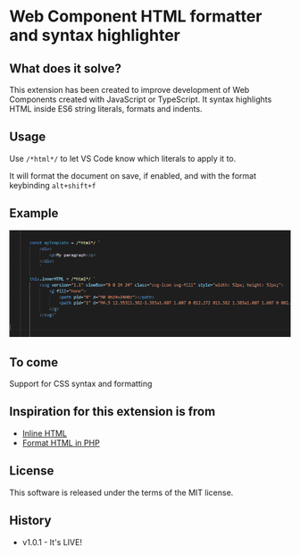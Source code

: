 # Web Component HTML formatter and syntax highlighter

## What does it solve?

This extension has been created to improve development of Web Components created with JavaScript or TypeScript. It syntax highlights HTML inside ES6 string literals, formats and indents.

## Usage

Use `/*html*/` to let VS Code know which literals to apply it to.

It will format the document on save, if enabled, and with the format keybinding `alt+shift+f`

## Example

![](https://github.com/thomas-ziirsen/web-component-vs-code-extension/raw/main/src/images/usage.png)

## To come
Support for CSS syntax and formatting

## Inspiration for this extension is from

* [Inline HTML](https://marketplace.visualstudio.com/items?itemName=colton.inline-html)
* [Format HTML in PHP](https://marketplace.visualstudio.com/items?itemName=rifi2k.format-html-in-php)


## License

This software is released under the terms of the MIT license.

## History

* v1.0.1 - It's LIVE!